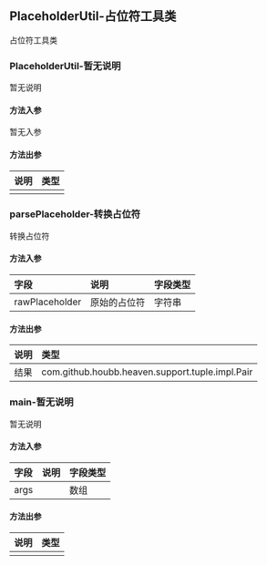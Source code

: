 ## PlaceholderUtil-占位符工具类

占位符工具类

### PlaceholderUtil-暂无说明

暂无说明

#### 方法入参

暂无入参

#### 方法出参

| 说明 | 类型 |
|:---|:---|
|  |  |

### parsePlaceholder-转换占位符

转换占位符

#### 方法入参

| 字段 | 说明 | 字段类型 |
|:---|:---|:---|
| rawPlaceholder | 原始的占位符 | 字符串 |

#### 方法出参

| 说明 | 类型 |
|:---|:---|
| 结果 | com.github.houbb.heaven.support.tuple.impl.Pair |

### main-暂无说明

暂无说明

#### 方法入参

| 字段 | 说明 | 字段类型 |
|:---|:---|:---|
| args |  | 数组 |

#### 方法出参

| 说明 | 类型 |
|:---|:---|
|  |  |




